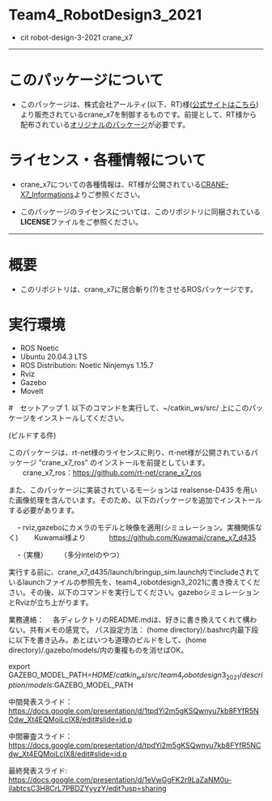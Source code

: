 # Team4_RobotDesign3_2021
- cit robot-design-3-2021 crane_x7
---
# このパッケージについて
- このパッケージは、株式会社アールティ(以下、RT)様([公式サイトはこちら](https://rt-net.jp/))より販売されているcrane_x7を制御するものです。前提として、RT様から配布されている[オリジナルのパッケージ](https://github.com/rt-net/crane_x7_ros)が必要です。

# ライセンス・各種情報について
- crane_x7についての各種情報は、RT様が公開されている[CRANE-X7_Informations](https://github.com/rt-net/crane_x7)よりご参照ください。

- このパッケージのライセンスについては、このリポジトリに同梱されている**LICENSE**ファイルをご参照ください。
---
# 概要
- このリポジトリは、crane_x7に居合斬り(?)をさせるROSパッケージです。

# 実行環境
- ROS Noetic
- Ubuntu 20.04.3 LTS
- ROS Distribution: Noetic Ninjemys 1.15.7
- Rviz 
- Gazebo 
- MoveIt

#　セットアップ
1. 
以下のコマンドを実行して、~/catkin_ws/src/ 上にこのパッケージをインストールしてください。

(ビルドする件)

このパッケージは、rt-net様のライセンスに則り、rt-net様が公開されているパッケージ ”crane_x7_ros” のインストールを前提としています。
　　crane_x7_ros：https://github.com/rt-net/crane_x7_ros

また、このパッケージに実装されているモーションは realsense-D435 を用いた画像処理を含んでいます。そのため、以下のパッケージを追加でインストールする必要があります。

　・rviz,gazeboにカメラのモデルと映像を適用(シミュレーション。実機関係なく)
　　Kuwamai様より
　　　https://github.com/Kuwamai/crane_x7_d435

　・（実機）
　　（多分intelのやつ）

実行する前に、crane_x7_d435/launch/bringup_sim.launch内でincludeされているlaunchファイルの参照先を、team4_robotdesign3_2021に書き換えてください。その後、以下のコマンドを実行してください。gazeboシミュレーションとRvizが立ち上がります。

業務連絡：
　各ディレクトリのREADME.mdは、好きに書き換えてくれて構わない。共有メモの感覚で。
  パス設定方法： (home directory)/.bashrc内最下段に以下を書き込み。あとはいつも道理のビルドをして、(home directory)/.gazebo/models/内の重複ものを消せばOK。
  
  export GAZEBO_MODEL_PATH=$HOME/catkin_ws/src/team4_robotdesign3_2021/description/models:$GAZEBO_MODEL_PATH


中間発表スライド：
https://docs.google.com/presentation/d/1tpdYi2m5gKSQwnyu7kb8FYfR5NCdw_Xt4EQMoiLcIX8/edit#slide=id.p

中間審査スライド：
https://docs.google.com/presentation/d/tpdYi2m5gKSQwnyu7kb8FYfR5NCdw_Xt4EQMoiLcIX8/edit#slide=id.p

最終発表スライド:
https://docs.google.com/presentation/d/1eVwGgFK2r9LaZaNM0u-iIabtcsC3H8CrL7PBDZYyyzY/edit?usp=sharing
